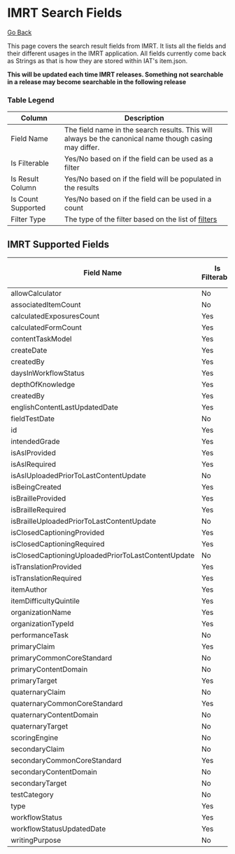 # IMRT Search Fields

[Go Back](Item_Search_Service_API.md)

This page covers the search result fields from IMRT.  It lists all the fields and their different usages in the IMRT application.  All fields currently come back as Strings as that is how they are stored within IAT's item.json. 

**This will be updated each time IMRT releases.  Something not searchable in a release may become searchable in the following release**

### Table Legend

| Column | Description |
| ------ | ----------- |
| Field Name | The field name in the search results.  This will always be the canonical name though casing may differ. |
| Is Filterable | Yes/No based on if the field can be used as a filter |
| Is Result Column | Yes/No based on if the field will be populated in the results  | 
| Is Count Supported | Yes/No based on if the field can be used in a count |
| Filter Type | The type of the filter based on the list of [filters](Filters.md) |


## IMRT Supported Fields

| Field Name | Is Filterable | Is Result Column | Is Count Supported | Filter Type |
| ---------- | ---------- | ------------- | --------------- | ----------- |
| allowCalculator | No | No | No | n/a |
| associatedItemCount | No | No | No | n/a |
| calculatedExposuresCount | Yes | Yes | No | integerRange |
| calculatedFormCount | Yes | Yes | No | integerRange |
| contentTaskModel | Yes | Yes | No | match |
| createDate | Yes | Yes | No | dateRange |
| createdBy | Yes | Yes | No | contains |
| daysInWorkflowStatus | Yes | Yes | No | integerRange |
| depthOfKnowledge | Yes | Yes | Yes | match | 
| createdBy | Yes | Yes | Yes | contains | 
| englishContentLastUpdatedDate | Yes | Yes | No | dateRange |
| fieldTestDate | No | No | No | n/a |
| id | Yes | Yes | Yes | match |
| intendedGrade | Yes | Yes | Yes | match |
| isAslProvided | Yes | Yes | Yes | match |
| isAslRequired | Yes | Yes | Yes | match |
| isAslUploadedPriorToLastContentUpdate | No | No | No | No |
| isBeingCreated | Yes | Yes | No | booleanFlag | 
| isBrailleProvided | Yes | Yes | Yes | match |
| isBrailleRequired | Yes | Yes | Yes | match |
| isBrailleUploadedPriorToLastContentUpdate | No | No | No | No |
| isClosedCaptioningProvided | Yes | Yes | Yes | match |
| isClosedCaptioningRequired | Yes | Yes | Yes | match |
| isClosedCaptioningUploadedPriorToLastContentUpdate | No | No | No | No |
| isTranslationProvided | Yes | Yes | Yes | match |
| isTranslationRequired | Yes | Yes | Yes | match |
| itemAuthor | Yes | Yes | Yes | contains |
| itemDifficultyQuintile | Yes | Yes | Yes | integerRange |
| organizationName | Yes | Yes | No | contains | 
| organizationTypeId | Yes | Yes | No | match |
| performanceTask | No | No | No | n/a |
| primaryClaim | Yes | Yes | No | match |
| primaryCommonCoreStandard | No | Yes | No | n/a |
| primaryContentDomain | No | No | No | n/a |
| primaryTarget | Yes | Yes | Yes | match |
| quaternaryClaim | No | Yes | No | n/a |
| quaternaryCommonCoreStandard | Yes | Yes | No | n/a |
| quaternaryContentDomain | No | Yes | No | n/a |
| quaternaryTarget | No | Yes | No | n/a |
| scoringEngine | No | No | No | n/a |
| secondaryClaim | No | Yes | No | n/a |
| secondaryCommonCoreStandard | Yes | Yes | No | n/a |
| secondaryContentDomain | No | Yes | No | n/a |
| secondaryTarget | No | Yes | No | n/a |
| testCategory | No | No | No | n/a |
| type | Yes | Yes | Yes | match |
| workflowStatus | Yes | Yes | Yes | match |
| workflowStatusUpdatedDate | Yes | Yes | Yes | dateRange |
| writingPurpose | No | No | No | n/a |
